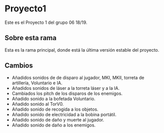 ﻿# Proyecto1

Este es el Proyecto 1 del grupo 06 18/19.

## Sobre esta rama

Esta es la rama principal, donde está la última versión estable del proyecto.

## Cambios

- Añadidos sonidos de de disparo al jugador, MKI, MKII, torreta de artillería, Voluntario e IA.
- Añadidos sonidos de láser a la torreta láser y a la IA.
- Cambiados los pitch de los disparos de los enemigos.
- Añadido sonido a la bofetada Voluntario.
- Añadido sonido al TorV0.
- Añadido sonido de recogida a los objetos.
- Añadido sonido de electricidad a la bobina portátil.
- Añadido sonido de daño y muerte al jugador.
- Añadido sonido de daño a los enemigos.  